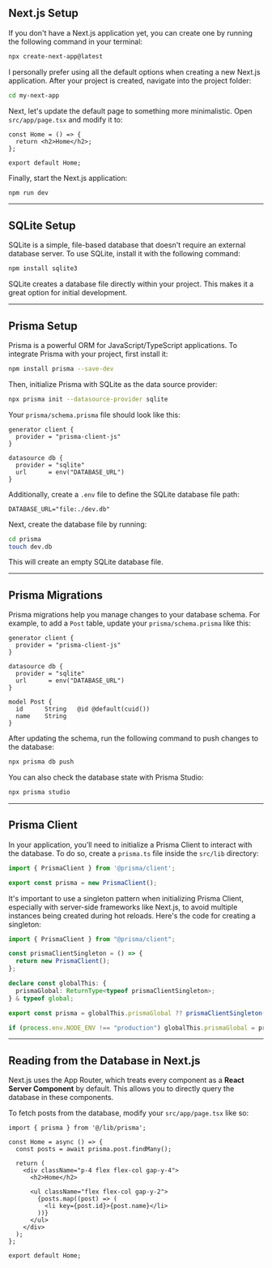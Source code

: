 ## Next.js Setup

If you don't have a Next.js application yet, you can create one by running the following command in your terminal:

```bash
npx create-next-app@latest
```

I personally prefer using all the default options when creating a new Next.js application. After your project is created, navigate into the project folder:

```bash
cd my-next-app
```

Next, let's update the default page to something more minimalistic. Open `src/app/page.tsx` and modify it to:

```tsx
const Home = () => {
  return <h2>Home</h2>;
};

export default Home;
```

Finally, start the Next.js application:

```bash
npm run dev
```

---

## SQLite Setup

SQLite is a simple, file-based database that doesn't require an external database server. To use SQLite, install it with the following command:

```bash
npm install sqlite3
```

SQLite creates a database file directly within your project. This makes it a great option for initial development.

---

## Prisma Setup

Prisma is a powerful ORM for JavaScript/TypeScript applications. To integrate Prisma with your project, first install it:

```bash
npm install prisma --save-dev
```

Then, initialize Prisma with SQLite as the data source provider:

```bash
npx prisma init --datasource-provider sqlite
```

Your `prisma/schema.prisma` file should look like this:

```prisma
generator client {
  provider = "prisma-client-js"
}

datasource db {
  provider = "sqlite"
  url      = env("DATABASE_URL")
}
```

Additionally, create a `.env` file to define the SQLite database file path:

```env
DATABASE_URL="file:./dev.db"
```

Next, create the database file by running:

```bash
cd prisma
touch dev.db
```

This will create an empty SQLite database file.

---

## Prisma Migrations

Prisma migrations help you manage changes to your database schema. For example, to add a `Post` table, update your `prisma/schema.prisma` like this:

```prisma
generator client {
  provider = "prisma-client-js"
}

datasource db {
  provider = "sqlite"
  url      = env("DATABASE_URL")
}

model Post {
  id      String   @id @default(cuid())
  name    String
}
```

After updating the schema, run the following command to push changes to the database:

```bash
npx prisma db push
```

You can also check the database state with Prisma Studio:

```bash
npx prisma studio
```

---

## Prisma Client

In your application, you’ll need to initialize a Prisma Client to interact with the database. To do so, create a `prisma.ts` file inside the `src/lib` directory:

```ts
import { PrismaClient } from '@prisma/client';

export const prisma = new PrismaClient();
```

It's important to use a singleton pattern when initializing Prisma Client, especially with server-side frameworks like Next.js, to avoid multiple instances being created during hot reloads. Here's the code for creating a singleton:

```ts
import { PrismaClient } from "@prisma/client";

const prismaClientSingleton = () => {
  return new PrismaClient();
};

declare const globalThis: {
  prismaGlobal: ReturnType<typeof prismaClientSingleton>;
} & typeof global;

export const prisma = globalThis.prismaGlobal ?? prismaClientSingleton();

if (process.env.NODE_ENV !== "production") globalThis.prismaGlobal = prisma;
```

---

## Reading from the Database in Next.js

Next.js uses the App Router, which treats every component as a **React Server Component** by default. This allows you to directly query the database in these components.

To fetch posts from the database, modify your `src/app/page.tsx` like so:

```tsx
import { prisma } from '@/lib/prisma';

const Home = async () => {
  const posts = await prisma.post.findMany();

  return (
    <div className="p-4 flex flex-col gap-y-4">
      <h2>Home</h2>

      <ul className="flex flex-col gap-y-2">
        {posts.map((post) => (
          <li key={post.id}>{post.name}</li>
        ))}
      </ul>
    </div>
  );
};

export default Home;
```